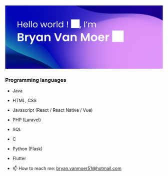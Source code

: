 ![Design and Development](https://github.com/bryanvanmoer/bryanvanmoer/blob/main/banner.svg)

### Programming languages

- Java
- HTML, CSS
- Javascript (React / React Native / Vue)
- PHP (Laravel)
- SQL
- C
- Python (Flask)
- Flutter

- 📫 How to reach me: bryan.vanmoer51@hotmail.com

